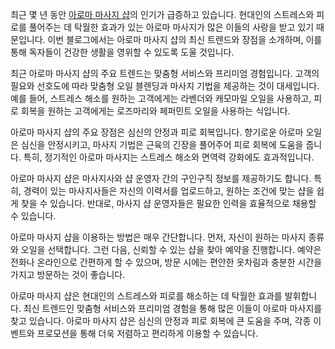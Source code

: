 <p>최근 몇 년 동안 <a href="https://swedish.so/">아로마 마사지 샵</a>의 인기가 급증하고 있습니다. 현대인의 스트레스와 피로를 풀어주는 데 탁월한 효과가 있는 아로마 마사지가 많은 이들의 사랑을 받고 있기 때문입니다. 이번 블로그에서는 아로마 마사지 샵의 최신 트렌드와 장점을 소개하며, 이를 통해 독자들이 건강한 생활을 영위할 수 있도록 도울 것입니다.</p>

<p>최근 아로마 마사지 샵의 주요 트렌드는 맞춤형 서비스와 프리미엄 경험입니다. 고객의 필요와 선호도에 따라 맞춤형 오일 블렌딩과 마사지 기법을 제공하는 것이 대세입니다. 예를 들어, 스트레스 해소를 원하는 고객에게는 라벤더와 캐모마일 오일을 사용하고, 피로 회복을 원하는 고객에게는 로즈마리와 페퍼민트 오일을 사용하는 식입니다.</p>

<p>아로마 마사지 샵의 주요 장점은 심신의 안정과 피로 회복입니다. 향기로운 아로마 오일은 심신을 안정시키고, 마사지 기법은 근육의 긴장을 풀어주어 피로 회복에 도움을 줍니다. 특히, 정기적인 아로마 마사지는 스트레스 해소와 면역력 강화에도 효과적입니다.</p>

<p>아로마 마사지 샵은 마사지사와 샵 운영자 간의 구인구직 정보를 제공하기도 합니다. 특히, 경력이 있는 마사지사들은 자신의 이력서를 업로드하고, 원하는 조건에 맞는 샵을 쉽게 찾을 수 있습니다. 반대로, 마사지 샵 운영자들은 필요한 인력을 효율적으로 채용할 수 있습니다.</p>

<p>아로마 마사지 샵을 이용하는 방법은 매우 간단합니다. 먼저, 자신이 원하는 마사지 종류와 오일을 선택합니다. 그런 다음, 신뢰할 수 있는 샵을 찾아 예약을 진행합니다. 예약은 전화나 온라인으로 간편하게 할 수 있으며, 방문 시에는 편안한 옷차림과 충분한 시간을 가지고 방문하는 것이 좋습니다.</p>

<p>아로마 마사지 샵은 현대인의 스트레스와 피로를 해소하는 데 탁월한 효과를 발휘합니다. 최신 트렌드인 맞춤형 서비스와 프리미엄 경험을 통해 많은 이들이 아로마 마사지를 찾고 있습니다. 아로마 마사지 샵은 심신의 안정과 피로 회복에 큰 도움을 주며, 각종 이벤트와 프로모션을 통해 더욱 저렴하고 편리하게 이용할 수 있습니다.</p>
